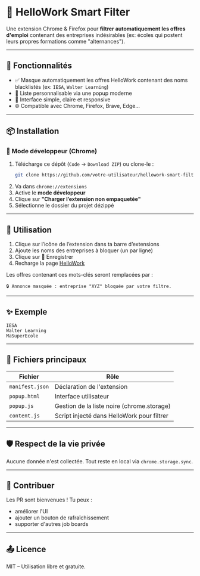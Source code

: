 # 🧩 HelloWork Smart Filter

Une extension Chrome & Firefox pour **filtrer automatiquement les offres d'emploi** contenant des entreprises indésirables (ex: écoles qui postent leurs propres formations comme "alternances").

---

## 🚀 Fonctionnalités

- ✅ Masque automatiquement les offres HelloWork contenant des noms blacklistés (ex: `IESA`, `Walter Learning`)
- 🧠 Liste personnalisable via une popup moderne
- 🧾 Interface simple, claire et responsive
- 🌐 Compatible avec Chrome, Firefox, Brave, Edge...

---

## 📦 Installation

### 🔧 Mode développeur (Chrome)
1. Télécharge ce dépôt (`Code` → `Download ZIP`) ou clone-le :
   ```bash
   git clone https://github.com/votre-utilisateur/hellowork-smart-filter.git
   ```
2. Va dans `chrome://extensions`
3. Active le **mode développeur**
4. Clique sur **"Charger l’extension non empaquetée"**
5. Sélectionne le dossier du projet dézippé

---

## 🧰 Utilisation

1. Clique sur l’icône de l’extension dans ta barre d’extensions
2. Ajoute les noms des entreprises à bloquer (un par ligne)
3. Clique sur 💾 Enregistrer
4. Recharge la page [HelloWork](https://www.hellowork.com)

Les offres contenant ces mots-clés seront remplacées par :
```
🔒 Annonce masquée : entreprise "XYZ" bloquée par votre filtre.
```

---

## ✨ Exemple

```text
IESA
Walter Learning
MaSuperEcole
```

---

## 📄 Fichiers principaux

| Fichier        | Rôle                                      |
|----------------|-------------------------------------------|
| `manifest.json`| Déclaration de l'extension                |
| `popup.html`   | Interface utilisateur                     |
| `popup.js`     | Gestion de la liste noire (chrome.storage)|
| `content.js`   | Script injecté dans HelloWork pour filtrer|

---

## 🛡️ Respect de la vie privée

Aucune donnée n'est collectée. Tout reste en local via `chrome.storage.sync`.

---

## 🤝 Contribuer

Les PR sont bienvenues ! Tu peux :
- améliorer l'UI
- ajouter un bouton de rafraîchissement
- supporter d'autres job boards

---

## 📤 Licence

MIT – Utilisation libre et gratuite.
